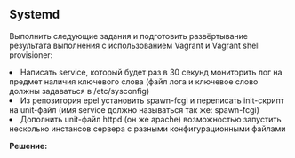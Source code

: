 ## Systemd

Выполнить следующие задания и подготовить развёртывание результата выполнения с использованием Vagrant и Vagrant shell provisioner:

<li> Написать service, который будет раз в 30 секунд мониторить лог на предмет наличия ключевого слова (файл лога и ключевое слово должны задаваться в /etc/sysconfig)</li> 
<li> Из репозитория epel установить spawn-fcgi и переписать init-скрипт на unit-файл (имя service должно называться так же: spawn-fcgi)</li> 
<li> Дополнить unit-файл httpd (он же apache) возможностью запустить несколько инстансов сервера с разными конфигурационными файлами</li> 

**Решение:**<br>

